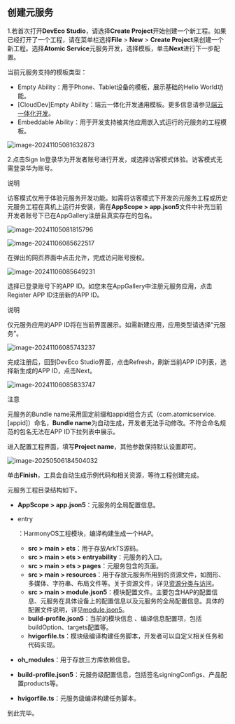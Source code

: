## 创建元服务



1.若首次打开**DevEco Studio**，请选择**Create Project**开始创建一个新工程。如果已经打开了一个工程，请在菜单栏选择**File** > **New** > **Create Project**来创建一个新工程。选择**Atomic Service**元服务开发，选择模板，单击**Next**进行下一步配置。

当前元服务支持的模板类型：

- Empty Ability：用于Phone、Tablet设备的模板，展示基础的Hello World功能。
- [CloudDev]Empty Ability：端云一体化开发通用模板。更多信息请参见[端云一体化开发](https://developer.huawei.com/consumer/cn/doc/harmonyos-guides/agc-harmonyos-clouddev-view)。
- Embeddable Ability：用于开发支持被其他应用嵌入式运行的元服务的工程模板。

![image-20241105081632873](https://luckly007.oss-cn-beijing.aliyuncs.com/uPic/image-20241105081632873.png)

2.点击Sign In登录华为开发者账号进行开发，或选择访客模式体验。访客模式无需登录华为账号。

说明

访客模式仅用于体验元服务开发功能。如需将访客模式下开发的元服务工程或历史元服务工程在真机上运行并安装，需在**AppScope > app.json5**文件中补充当前开发者账号下已在AppGallery注册且真实存在的包名。

![image-20241105081815796](https://luckly007.oss-cn-beijing.aliyuncs.com/uPic/image-20241105081815796.png)



![image-20241106085622517](https://luckly007.oss-cn-beijing.aliyuncs.com/uPic/image-20241106085622517.png)



在弹出的网页界面中点击允许，完成访问账号授权。

![image-20241106085649231](https://luckly007.oss-cn-beijing.aliyuncs.com/uPic/image-20241106085649231.png)

选择已登录账号下的APP ID。如您未在AppGallery中注册元服务应用，点击Register APP ID注册新的APP ID。

说明

仅元服务应用的APP ID将在当前界面展示。如需新建应用，应用类型请选择“元服务”。

![image-20241106085743237](https://luckly007.oss-cn-beijing.aliyuncs.com/uPic/image-20241106085743237.png)

完成注册后，回到DevEco Studio界面，点击Refresh，刷新当前APP ID列表，选择新生成的APP ID，点击Next。

![image-20241106085833747](https://luckly007.oss-cn-beijing.aliyuncs.com/uPic/image-20241106085833747.png)

注意

元服务的Bundle name采用固定前缀和appid组合方式（com.atomicservice.[appid]）命名，**Bundle name**为自动生成，开发者无法手动修改。不符合命名规范的包名无法在APP ID下拉列表中展示。

进入配置工程界面，填写**Project name**，其他参数保持默认设置即可。

![image-20250506184504032](https://nutpi-e41b.obs.cn-north-4.myhuaweicloud.com/image-20250506184504032.png)

单击**Finish**，工具会自动生成示例代码和相关资源，等待工程创建完成。

元服务工程目录结构如下。

- **AppScope > app.json5**：元服务的全局配置信息。

- entry

  ：HarmonyOS工程模块，编译构建生成一个HAP。

  - **src > main > ets**：用于存放ArkTS源码。
  - **src > main > ets > entryability**：元服务的入口。
  - **src > main > ets > pages**：元服务包含的页面。
  - **src > main > resources**：用于存放元服务所用到的资源文件，如图形、多媒体、字符串、布局文件等。关于资源文件，详见[资源分类与访问](https://developer.huawei.com/consumer/cn/doc/harmonyos-guides/resource-categories-and-access)。
  - **src > main > module.json5**：模块配置文件。主要包含HAP的配置信息、元服务在具体设备上的配置信息以及元服务的全局配置信息。具体的配置文件说明，详见[module.json5](https://developer.huawei.com/consumer/cn/doc/harmonyos-guides/module-configuration-file)。
  - **build-profile.json5**：当前的模块信息 、编译信息配置项，包括buildOption、targets配置等。
  - **hvigorfile.ts**：模块级编译构建任务脚本，开发者可以自定义相关任务和代码实现。

- **oh_modules**：用于存放三方库依赖信息。

- **build-profile.json5**：元服务级配置信息，包括签名signingConfigs、产品配置products等。

- **hvigorfile.ts**：元服务级编译构建任务脚本。

到此完毕。
